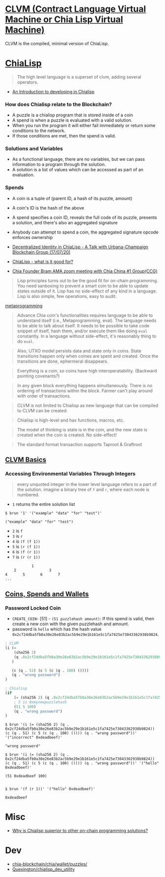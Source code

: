 
# [CLVM (Contract Language Virtual Machine or Chia Lisp Virtual Machine)](https://github.com/Chia-Network/clvm/blob/main/docs/clvm.org)
CLVM is the compiled, minimal version of ChiaLisp.

# [ChiaLisp](https://chialisp.com/)
> The high level language is a superset of clvm, adding several operators.

- [An Introduction to developing in Chialisp](https://www.youtube.com/watch?v=dEFLJSU87K8)
### How does Chialisp relate to the Blockchain?
- A puzzle is a chialisp program that is stored inside of a coin
- A spend is when a puzzle is evaluated with a valid solution.
- When you run the program it will either fail immediately or return some conditions to the network.
- If those conditions are met, then the spend is valid.

### Solutions and Variables
- As a functional language, there are no variables, but we can pass information to a program through the solution.
- A solution is a list of values which can be accessed as part of an evaluation.

### Spends
- A coin is a tuple of (parent ID, a hash of its puzzle, amount)
- A coin's ID is the hash of the above
- A spend specifies a coin ID, reveals the full code of its puzzle, presents a solution, and there's also an aggregated signature
- Anybody can attempt to spend a coin, the aggregated signature opcode enforces ownership


- [Decentralized Identity in ChiaLisp - A Talk with Urbana-Champaign Blockchain Group (17/07/20)](https://youtu.be/cee9O4ZEPjo)
- [ChiaLisp - what is it good for?](https://www.reddit.com/r/chia/comments/mkbx74/chialisp_what_is_it_good_for/?utm_source=share&utm_medium=web2x&context=3)
- [Chia Founder Bram AMA zoom meeting with Chia China #1 Group(CCG)](https://www.youtube.com/watch?v=ujwSdIkKDZ8)

> Lisp principles turns out to be the good fit for on-chain programming. You need sanboxing to prevent a smart coin to be able to update states outside of it. Lisp has no side-effect of any kind in a language. Lisp is also simple, few operations, easy to audit. 

[metaprogramming](https://youtu.be/2BvIKuohK6I?t=235)
> Advance Chia coin's functionalities requires language to be able to understand itself (i.e., Metaprogramming, eval). The language needs to be able to talk about itself. It needs to be possible to take code snippet of itself, hash them, and/or execute them like doing `eval` constantly. In a language without side-effect, it's reasonably thing to do `eval`.

> Also, UTXO model persists data and state only in coins. State transitions happen only when coines are spent and created. Once the transitions are done, ephermeral disappears.  

> Everything is a coin, so coins have high interoperatability. (Backward pointing covenants?)

> In any given block everything happens simultaneously. There is no ordering of transactions within the block. Farmer can't play around with order of transactions.

> CLVM is not limited to Chialisp as new language that can be compiled to CLVM can be created.

> Chialisp is high-level and has functions, macros, etc.

> The model of thinking is state is in the coin, and the new state is created when the coin is created. No side-effect!

> The standard format transaction supports Taproot & Graftroot

## [CLVM Basics](https://chialisp.com/docs/)

### Accessing Environmental Variables Through Integers
> every unquoted integer in the lower level language refers to a part of the solution.
> imagine a binary tree of `f` and `r`, where each node is numbered.

- `1` returns the entire solution list
```
$ brun '1' '("example" "data" "for" "test")'

("example" "data" "for" "test")
```

- `2` is `f`
- `3` is `r`
- `4` is `(f (f 1))`
- `5` is `(r (f 1))`
- `6` is `(f (r 1))`
- `7` is `(r (r 1))`
```
            1
    2               3
4       5       6       7
...
```


## [Coins, Spends and Wallets](https://chialisp.com/docs/coins_spends_and_wallets/)
### Password Locked Coin

- `CREATE_COIN`- [51] - `(51 puzzlehash amount)`: If this spend is valid, then create a new coin with the given puzzlehash and amount.
- password is `hello` which has the hash value `0x2cf24dba5fb0a30e26e83b2ac5b9e29e1b161e5c1fa7425e73043362938b9824`.

``` lisp
; CLVM
(i (= 
    (sha256 2)
    (q .0x2cf24dba5fb0a30e26e83b2ac5b9e29e1b161e5c1fa7425e73043362938b9824)
   )

   (c (q . 51) (c 5 (c (q . 100) ())))
   (q . "wrong password")
)

; Chialisp
(if 
    (= (sha256 2) (q .0x2cf24dba5fb0a30e26e83b2ac5b9e29e1b161e5c1fa7425e73043362938b9824))
    ; 5 is 0xmynewpuzzlehash
    (51 5 100)
    (q . "wrong password")
)
```

```
$ brun '(i (= (sha256 2) (q . 0x2cf24dba5fb0a30e26e83b2ac5b9e29e1b161e5c1fa7425e73043362938b9824)) (c (q . 51) (c 5 (c (q . 100) ()))) (q . "wrong password"))' '("incorrect" 0xdeadbeef)'

"wrong password"

$ brun '(i (= (sha256 2) (q . 0x2cf24dba5fb0a30e26e83b2ac5b9e29e1b161e5c1fa7425e73043362938b9824)) (c (q . 51) (c 5 (c (q . 100) ()))) (q . "wrong password"))' '("hello" 0xdeadbeef)'

(51 0xdeadbeef 100)


$ brun '(f (r 1))' '("hello" 0xdeadbeef)'

0xdeadbeef
```

# Misc
- [Why is Chialisp superior to other on-chain programming solutions?](https://www.youtube.com/watch?v=2uvlop-hlio&t=3358s)

# Dev
- [chia-blockchain/chia/wallet/puzzles/](https://github.com/Chia-Network/chia-blockchain/tree/main/chia/wallet/puzzles)
- [Quexington/chialisp_dev_utility](https://github.com/Quexington/chialisp_dev_utility)